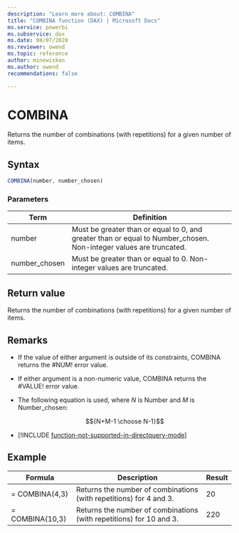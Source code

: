 ```yaml
---
description: "Learn more about: COMBINA"
title: "COMBINA function (DAX) | Microsoft Docs"
ms.service: powerbi 
ms.subservice: dax 
ms.date: 08/07/2020
ms.reviewer: owend
ms.topic: reference
author: minewiskan
ms.author: owend 
recommendations: false

---
```


# COMBINA

Returns the number of combinations (with repetitions) for a given number of items.  
  
## Syntax  
  
```js
COMBINA(number, number_chosen)  
```
  
### Parameters  
  
|Term|Definition|  
|--------|--------------|  
|number|Must be greater than or equal to 0, and greater than or equal to Number_chosen. Non-integer values are truncated.|  
|number_chosen|Must be greater than or equal to 0. Non-integer values are truncated.|  
  
## Return value

Returns the number of combinations (with repetitions) for a given number of items.  
  
## Remarks

- If the value of either argument is outside of its constraints, COMBINA returns the #NUM! error value.  

- If either argument is a non-numeric value, COMBINA returns the #VALUE! error value.  

- The following equation is used, where $N$ is Number and $M$ is Number_chosen:  

    $${N+M-1 \choose N-1}$$

- [!INCLUDE [function-not-supported-in-directquery-mode](includes/function-not-supported-in-directquery-mode.md)]

## Example  
  
|Formula|Description|Result|  
|-----------|---------------|----------|  
|= COMBINA(4,3)|Returns the number of combinations (with repetitions) for 4 and 3.|20|  
|= COMBINA(10,3)|Returns the number of combinations (with repetitions) for 10 and 3.|220|  
